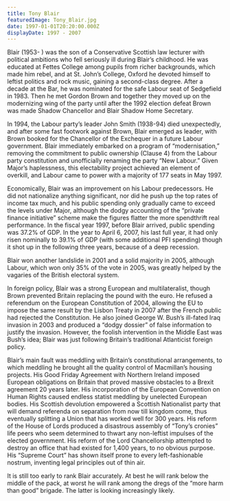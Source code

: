 ```yaml
---
title: Tony Blair
featuredImage: Tony_Blair.jpg
date: 1997-01-01T20:20:00.000Z
displayDate: 1997 - 2007
---
```


Blair (1953- ) was the son of a Conservative Scottish law lecturer with political ambitions who fell seriously ill during Blair’s childhood. He was educated at Fettes College among pupils from richer backgrounds, which made him rebel, and at St. John’s College, Oxford he devoted himself to leftist politics and rock music, gaining a second-class degree. After a decade at the Bar, he was nominated for the safe Labour seat of Sedgefield in 1983. Then he met Gordon Brown and together they moved up on the modernizing wing of the party until after the 1992 election defeat Brown was made Shadow Chancellor and Blair Shadow Home Secretary.

In 1994, the Labour party’s leader John Smith (1938-94) died unexpectedly, and after some fast footwork against Brown, Blair emerged as leader, with Brown booked for the Chancellor of the Exchequer in a future Labour government. Blair immediately embarked on a program of “modernisation,” removing the commitment to public ownership (Clause 4) from the Labour party constitution and unofficially renaming the party “New Labour.” Given Major’s haplessness, this electability project achieved an element of overkill, and Labour came to power with a majority of 177 seats in May 1997.

Economically, Blair was an improvement on his Labour predecessors. He did not nationalize anything significant, nor did he push up the top rates of income tax much, and his public spending only gradually came to exceed the levels under Major, although the dodgy accounting of the “private finance initiative” scheme make the figures flatter the more spendthrift real performance. In the fiscal year 1997, before Blair arrived, public spending was 37.2% of GDP. In the year to April 6, 2007, his last full year, it had only risen nominally to 39.1% of GDP (with some additional PFI spending) though it shot up in the following three years, because of a deep recession.

Blair won another landslide in 2001 and a solid majority in 2005, although Labour, which won only 35% of the vote in 2005, was greatly helped by the vagaries of the British electoral system.

In foreign policy, Blair was a strong European and multilateralist, though Brown prevented Britain replacing the pound with the euro. He refused a referendum on the European Constitution of 2004, allowing the EU to impose the same result by the Lisbon Treaty in 2007 after the French public had rejected the Constitution. He also joined George W. Bush’s ill-fated Iraq invasion in 2003 and produced a “dodgy dossier” of false information to justify the invasion. However, the foolish intervention in the Middle East was Bush’s idea; Blair was just following Britain’s traditional Atlanticist foreign policy.

Blair’s main fault was meddling with Britain’s constitutional arrangements, to which meddling he brought all the quality control of Macmillan’s housing projects. His Good Friday Agreement with Northern Ireland imposed European obligations on Britain that proved massive obstacles to a Brexit agreement 20 years later. His incorporation of the European Convention on Human Rights caused endless statist meddling by unelected European bodies. His Scottish devolution empowered a Scottish Nationalist party that will demand referenda on separation from now till kingdom come, thus eventually splitting a Union that has worked well for 300 years. His reform of the House of Lords produced a disastrous assembly of “Tony’s cronies” life peers who seem determined to thwart any non-leftist impulses of the elected government. His reform of the Lord Chancellorship attempted to destroy an office that had existed for 1,400 years, to no obvious purpose. His “Supreme Court” has shown itself prone to every left-fashionable nostrum, inventing legal principles out of thin air.

It is still too early to rank Blair accurately. At best he will rank below the middle of the pack, at worst he will rank among the dregs of the “more harm than good” brigade. The latter is looking increasingly likely.

